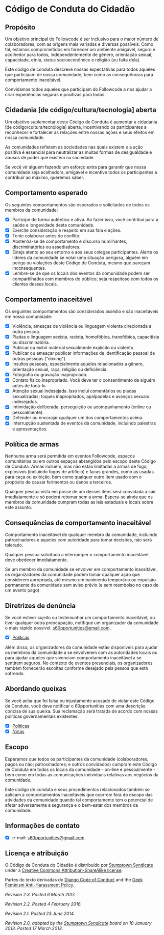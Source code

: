 # Código de Conduta do Cidadão
## Propósito
Um objetivo principal do Followcode é ser inclusivo para o maior número de colaboradores, com as origens mais variadas e diversas possíveis. Como tal, estamos comprometidos em fornecer um ambiente amigável, seguro e acolhedor para todos, independentemente de gênero, orientação sexual, capacidade, etnia, status socioeconômico e religião (ou falta dela).

Este código de conduta descreve nossas expectativas para todos aqueles que participam de nossa comunidade, bem como as consequências para comportamento inaceitável.

Convidamos todos aqueles que participam do Followcode a nos ajudar a criar experiências seguras e positivas para todos.

## Cidadania [de código/cultura/tecnologia] aberta
Um objetivo suplementar deste Código de Conduta é aumentar a cidadania [de código/cultura/tecnologia] aberta, incentivando os participantes a reconhecer e fortalecer as relações entre nossas ações e seus efeitos em nossa comunidade.

As comunidades refletem as sociedades nas quais existem e a ação positiva é essencial para neutralizar as muitas formas de desigualdade e abusos de poder que existem na sociedade.

Se você vir alguém fazendo um esforço extra para garantir que nossa comunidade seja acolhedora, amigável e incentive todos os participantes a contribuir ao máximo, queremos saber.

## Comportamento esperado
Os seguintes comportamentos são esperados e solicitados de todos os membros da comunidade:

- [x] Participe de forma autêntica e ativa. Ao fazer isso, você contribui para a saúde e longevidade desta comunidade.
- [x] Exercite consideração e respeito em sua fala e ações.
- [x] Tente colaborar antes do conflito.
- [x] Abstenha-se de comportamento e discurso humilhantes, discriminatórios ou assediadores.
- [x] Esteja atento ao seu entorno e aos seus colegas participantes. Alerte os líderes da comunidade se notar uma situação perigosa, alguém em perigo ou violações deste Código de Conduta, mesmo que pareçam inconsequentes.
- [x] Lembre-se de que os locais dos eventos da comunidade podem ser compartilhados com membros do público; seja respeitoso com todos os clientes desses locais.

## Comportamento inaceitável
Os seguintes comportamentos são considerados assédio e são inaceitáveis ​​em nossa comunidade:

- [x] Violência, ameaças de violência ou linguagem violenta direcionada a outra pessoa.
- [x] Piadas e linguagem sexista, racista, homofóbica, transfóbica, capacitista ou discriminatória.
- [x] Publicar ou exibir material sexualmente explícito ou violento.
- [x] Publicar ou ameaçar publicar informações de identificação pessoal de outras pessoas ("doxing").
- [x] Insultos pessoais, especialmente aqueles relacionados a gênero, orientação sexual, raça, religião ou deficiência.
- [x] Fotografia ou gravação inapropriada.
- [x] Contato físico inapropriado. Você deve ter o consentimento de alguém antes de tocá-lo.
- [x] Atenção sexual indesejada. Isso inclui comentários ou piadas sexualizadas; toques inapropriados, apalpadelas e avanços sexuais indesejados.
- [x] Intimidação deliberada, perseguição ou acompanhamento (online ou pessoalmente).
- [x] Defender ou encorajar qualquer um dos comportamentos acima.
- [x] Interrupção sustentada de eventos da comunidade, incluindo palestras e apresentações.

## Política de armas
Nenhuma arma será permitida em eventos Followcode, espaços comunitários ou em outros espaços abrangidos pelo escopo deste Código de Conduta. Armas incluem, mas não estão limitadas a armas de fogo, explosivos (incluindo fogos de artifício) e facas grandes, como as usadas para caça ou exibição, bem como qualquer outro item usado com o propósito de causar ferimentos ou danos a terceiros. 

Qualquer pessoa vista em posse de um desses itens será convidada a sair imediatamente e só poderá retornar sem a arma. Espera-se ainda que os membros da comunidade cumpram todas as leis estaduais e locais sobre este assunto.

## Consequências de comportamento inaceitável
Comportamento inaceitável de qualquer membro da comunidade, incluindo patrocinadores e aqueles com autoridade para tomar decisões, não será tolerado.

Qualquer pessoa solicitada a interromper o comportamento inaceitável deve obedecer imediatamente.

Se um membro da comunidade se envolver em comportamento inaceitável, os organizadores da comunidade podem tomar qualquer ação que considerem apropriada, até mesmo um banimento temporário ou expulsão permanente da comunidade sem aviso prévio (e sem reembolso no caso de um evento pago).

## Diretrizes de denúncia
Se você estiver sujeito ou testemunhar um comportamento inaceitável, ou tiver qualquer outra preocupação, notifique um organizador da comunidade o mais rápido possível. s60pportunities@gmail.com.

- [x] [Políticas](politicas/reporting_guidelines)

Além disso, os organizadores da comunidade estão disponíveis para ajudar os membros da comunidade a se envolverem com as autoridades locais ou para ajudar aqueles que vivenciam comportamento inaceitável a se sentirem seguros. No contexto de eventos presenciais, os organizadores também fornecerão escoltas conforme desejado pela pessoa que está sofrendo.

## Abordando queixas
Se você acha que foi falsa ou injustamente acusado de violar este Código de Conduta, você deve notificar o 60pportunities com uma descrição concisa de sua queixa. Sua reclamação será tratada de acordo com nossas políticas governamentais existentes.

- [x] [Politicas](politicas/politicas)
- [x] [Notas](politicas/notas)

## Escopo
Esperamos que todos os participantes da comunidade (colaboradores, pagos ou não; patrocinadores; e outros convidados) cumpram este Código de Conduta em todos os locais da comunidade - on-line e pessoalmente - bem como em todas as comunicações individuais relativas aos negócios da comunidade.

Este código de conduta e seus procedimentos relacionados também se aplicam a comportamentos inaceitáveis ​​que ocorrem fora do escopo das atividades da comunidade quando tal comportamento tem o potencial de afetar adversamente a segurança e o bem-estar dos membros da comunidade.

## Informações de contato

- [x] e-mail: s60pportunities@gmail.com

## Licença e atribuição
O Código de Conduta do Cidadão é distribuído por [Stumptown Syndicate](http://stumptownsyndicate.org) under a [Creative Commons Attribution-ShareAlike license](http://creativecommons.org/licenses/by-sa/3.0/). 

Partes do texto derivadas do [Django Code of Conduct](https://www.djangoproject.com/conduct/) and the [Geek Feminism Anti-Harassment Policy](http://geekfeminism.wikia.com/wiki/Conference_anti-harassment/Policy).

_Revision 2.3. Posted 6 March 2017._

_Revision 2.2. Posted 4 February 2016._

_Revision 2.1. Posted 23 June 2014._

_Revision 2.0, adopted by the [Stumptown Syndicate](http://stumptownsyndicate.org) board on 10 January 2013. Posted 17 March 2013._
